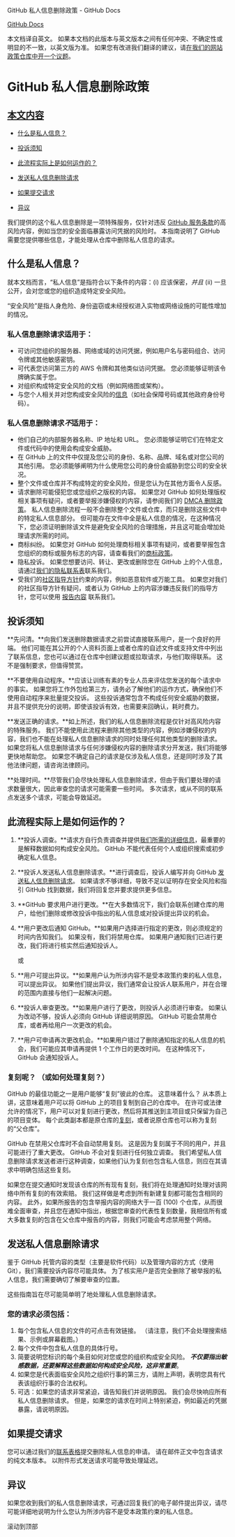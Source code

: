 GitHub 私人信息删除政策 - GitHub Docs

[](/cn)[GitHub Docs](/cn)

本文档译自英文。 如果本文档的此版本与英文版本之间有任何冲突、不确定性或明显的不一致，以英文版为准。 如果您有改进我们翻译的建议，请[在我们的网站政策仓库中开一个议题](https://github.com/github/site-policy/issues)。

GitHub 私人信息删除政策
==========

[本文内容](/github/site-policy/github-private-information-removal-policy#in-this-article)
----------

* [什么是私人信息？](#what-is-private-information)

* [投诉须知](#things-to-know)

* [此流程实际上是如何运作的？](#how-does-this-actually-work)

* [发送私人信息删除请求](#sending-a-private-information-removal-request)

* [如果提交请求](#how-to-submit-your-request)

* [异议](#disputes)

我们提供的这个私人信息删除是一项特殊服务，仅针对违反 [GitHub 服务条款](/cn/github/site-policy/github-acceptable-use-policies#3-conduct-restrictions)的高风险内容，例如当您的安全面临暴露访问凭据的风险时。 本指南说明了 GitHub 需要您提供哪些信息，才能处理从仓库中删除私人信息的请求。

[](#what-is-private-information)什么是私人信息？
----------

就本文档而言，“私人信息”是指符合以下条件的内容：(i) 应该保密，*并且* (ii) 一旦公开，会对您或您的组织造成特定安全风险。

“安全风险”是指人身危险、身份盗窃或未经授权进入实物或网络设施的可能性增加的情况。

### [](#private-information-removal-requests-are-appropriate-for)私人信息删除请求适用于： ###

* 可访问您组织的服务器、网络或域的访问凭据，例如用户名与密码组合、访问令牌或其他敏感密钥。
* 可代表您访问第三方的 AWS 令牌和其他类似访问凭据。 您必须能够证明该令牌确实属于您。
* 对组织构成特定安全风险的文档（例如网络图或架构）。
* 与您个人相关并对您构成安全风险的[信息](/cn/github/site-policy/github-community-guidelines#doxxing-and-invasion-of-privacy)（如社会保障号码或其他政府身份号码）。

### [](#)私人信息删除请求*不*适用于： ###

* 他们自己的内部服务器名称、IP 地址和 URL。 您必须能够证明它们在特定文件或代码中的使用会构成安全威胁。
* 在 GitHub 上的文件中仅提及您公司的身份、名称、品牌、域名或对您公司的其他引用。 您必须能够阐明为什么使用您公司的身份会威胁到您公司的安全状况。
* 整个文件或仓库并不构成特定的安全风险，但是您认为在其他方面令人反感。
* 请求删除可能侵犯您或您组织之版权的内容。 如果您对 GitHub 如何处理版权相关事项有疑问，或者要举报涉嫌侵权的内容，请参阅我们的 [DMCA 删除政策](/cn/articles/dmca-takedown-policy)。 私人信息删除流程一般不会删除整个文件或仓库，而只是删除这些文件中的特定私人信息部分。 但可能存在文件中全是私人信息的情况，在这种情况下，您必须证明删除该文件是避免安全风险的合理措施，并且这可能会增加处理请求所需的时间。
* 商标纠纷。 如果您对 GitHub 如何处理商标相关事项有疑问，或者要举报包含您组织的商标或服务标志的内容，请查看我们的[商标政策](/cn/articles/github-trademark-policy)。
* 隐私投诉。 如果您想要访问、转让、更改或删除您在 GitHub 上的个人信息，请通过[我们的隐私联系表](https://github.com/contact/privacy)联系我们。
* 受我们的[社区指导方针](/cn/articles/github-community-guidelines)约束的内容，例如恶意软件或万能工具。 如果您对我们的社区指导方针有疑问，或者认为 GitHub 上的内容涉嫌违反我们的指导方针，您可以使用 [报告内容](https://github.com/contact/report-content) 联系我们。

[](#things-to-know)投诉须知
----------

**先问清。**向我们发送删除数据请求之前尝试直接联系用户，是一个良好的开端。 他们可能在其公开的个人资料页面上或者仓库的自述文件或支持文件中列出了联系信息，您也可以通过在仓库中创建议题或拉取请求，与他们取得联系。 这不是强制要求，但值得赞赏。

**不要使用自动程序。**应该让训练有素的专业人员来评估您发送的每个请求中的事实。 如果您将工作外包给第三方，请务必了解他们的运作方式，确保他们不使用自动程序来批量提交投诉。 这些投诉通常包含不构成任何安全威胁的数据，并且不提供充分的说明，即使该投诉有效，也需要来回确认，耗时费力。

**发送正确的请求。**如上所述，我们的私人信息删除流程是仅针对高风险内容的特殊服务。 我们不能使用此流程来删除其他类型的内容，例如涉嫌侵权的内容，我们也不能在处理私人信息删除请求的同时处理任何其他类型的删除请求。 如果您将私人信息删除请求与任何涉嫌侵权内容的删除请求分开发送，我们将能够更快地帮助您。 如果您不确定自己的请求是仅涉及私人信息，还是同时涉及了其他法律问题，请咨询法律顾问。

**处理时间。**尽管我们会尽快处理私人信息删除请求，但由于我们要处理的请求数量很大，因此审查您的请求可能需要一些时间。 多次请求，或从不同的联系点发送多个请求，可能会导致延迟。

[](#how-does-this-actually-work)此流程实际上是如何运作的？
----------

1. **投诉人调查。**请求方自行负责调查并提供[我们所需的详细信息](#your-request-must-include)，最重要的是解释数据如何构成安全风险。 GitHub 不能代表任何个人或组织搜索或初步确定私人信息。

2. **投诉人发送私人信息删除请求。**进行调查后，投诉人编写并向 GitHub [发送私人信息删除请求](#sending-a-private-information-removal-request)。 如果请求不够详细，导致不足以证明存在安全风险和指引 GitHub 找到数据，我们将回复您并要求提供更多信息。

3. **GitHub 要求用户进行更改。**在大多数情况下，我们会联系创建仓库的用户，给他们删除或修改投诉中指出的私人信息或对投诉提出异议的机会。

4. **用户更改后通知 GitHub。**如果用户选择进行指定的更改，则必须规定的时间内告知我们。 如果没有，我们将禁用仓库。 如果用户通知我们已进行更改，我们将进行核实然后通知投诉人。

   或

5. **用户可提出异议。**如果用户认为所涉内容不是受本政策约束的私人信息，可以提出异议。 如果他们提出异议，我们通常会让投诉人联系用户，并在合理的范围内直接与他们一起解决问题。

6. **投诉人审查更改。**如果用户进行了更改，则投诉人必须进行审查。 如果认为改动不够，投诉人必须向 GitHub 详细说明原因。 GitHub 可能会禁用仓库，或者再给用户一次更改的机会。

7. **用户可申请再次更改机会。**如果用户错过了删除通知指定的私人信息的机会，我们可能应其申请再提供 1 个工作日的更改时间。 在这种情况下，GitHub 会通知投诉人。

### [](#what-about-forks-or-whats-a-fork)复刻呢？ （或如何处理复刻？） ###

GitHub 的最佳功能之一是用户能够“复刻”彼此的仓库。 这意味着什么？ 从本质上讲，这意味着用户可以将 GitHub 上的项目复制到自己的仓库中。 在许可或法律允许的情况下，用户可以对复刻进行更改，然后将其推送到主项目或只保留为自己的项目变体。 每个此类副本都是原仓库的[复刻](/cn/articles/github-glossary/#fork)，或者说原仓库也可以称为复刻的“父仓库”。

GitHub 在禁用父仓库时不会自动禁用复刻。 这是因为复刻属于不同的用户，并且可能进行了重大更改。 GitHub 不会对复刻进行任何独立调查。 我们希望私人信息删除请求发送者进行这种调查，如果他们认为复刻也包含私人信息，则应在其请求中明确包括这些复刻。

如果您在提交通知时发现该仓库的所有现有复刻，我们将在处理通知时处理对该网络中所有复刻的有效索赔。 我们这样做是考虑到所有新建复刻都可能包含相同的内容。 此外，如果所报告的包含举报内容的网络大于一百 (100) 个仓库，从而很难全面审查，并且您在通知中指出，根据您审查的代表性复刻数量，我相信所有或大多数复刻的包含在父仓库中报告的内容，则我们可能会考虑禁用整个网络。

[](#sending-a-private-information-removal-request)发送私人信息删除请求
----------

鉴于 GitHub 托管内容的类型（主要是软件代码）以及管理内容的方式（使用 Git），我们需要投诉内容尽可能具体。 为了核实用户是否完全删除了被举报的私人信息，我们需要确切了解要审查的位置。

这些指南旨在尽可能简单明了地处理私人信息删除请求。

### [](#your-request-must-include)您的请求必须包括： ###

1. 每个包含私人信息的文件的可点击有效链接。 （请注意，我们不会处理搜索结果、示例或屏幕截图。）
2. 每个文件中包含私人信息的具体行号。
3. 简要说明您标识的每个条目如何对您或您的组织构成安全风险。 ***不仅要指出敏感数据，还要解释这些数据如何构成安全风险，这非常重要***。
4. 如果您是代表面临安全风险之组织行事的第三方，请附上声明，表明您具有代表该组织行事的合法权利。
5. 可选：如果您的请求非常紧迫，请告知我们并说明原因。 我们会尽快响应所有私人信息删除请求。 但是，如果您的请求在时间上特别紧迫，例如最近的凭据暴露，请说明原因。

[](#how-to-submit-your-request)如果提交请求
----------

您可以通过我们的[联系表格](https://support.github.com/contact?tags=docs-private-information)提交删除私人信息的申请。 请在邮件正文中包含请求的纯文本版本。 以附件形式发送请求可能导致处理延迟。

[](#disputes)异议
----------

如果您收到我们的私人信息删除请求，可通过回复我们的电子邮件提出异议，请尽可能详细地说明为什么您认为所涉内容不是受本政策约束的私人信息。

滚动到顶部
